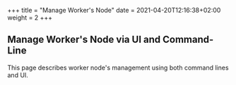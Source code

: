+++
title = "Manage Worker's Node"
date = 2021-04-20T12:16:38+02:00
weight = 2
+++

## Manage Worker's Node via UI and Command-Line

This page describes worker node's management using both command lines and UI. 
